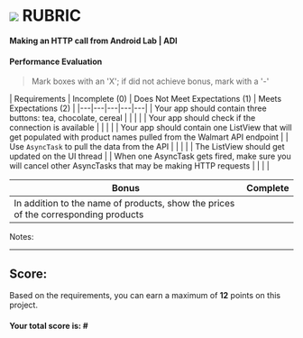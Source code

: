 # ![](https://ga-dash.s3.amazonaws.com/production/assets/logo-9f88ae6c9c3871690e33280fcf557f33.png) RUBRIC
**Making an HTTP call from Android Lab | ADI** 	 						


#### Performance Evaluation
> Mark boxes with an 'X'; if did not achieve bonus, mark with a '-'

| Requirements | Incomplete (0) | Does Not Meet Expectations (1) | Meets Expectations (2) |
|---|---|---|---|---|
| Your app should contain three buttons: tea, chocolate, cereal | | | |
| Your app should check if the connection is available | | | |
| Your app should contain one ListView that will get populated with product names pulled from the Walmart API endpoint |
| Use `AsyncTask` to pull the data from the API | | |  |
| The ListView should get updated on the UI thread |
| When one AsyncTask gets fired, make sure you will cancel other AsyncTasks that may be making HTTP requests | | |  |


| Bonus | Complete|
|---|---|
| In addition to the name of products, show the prices of the corresponding products | |


Notes:

<!-- > Example: Your getting the hang of this!  Be sure to practice proper indentation and spacing.  Nice work! On line (INSERT SPECIFIC LINE NUMBER) in the (INSERT SPECIFIC FILE NAME) you (INSERT SPECIFIC CRITIQUE). Also, on line (INSERT SPECIFIC LINE NUMBER) in the (INSERT SPECIFIC FILE NAME) you (INSERT SPECIFIC CRITIQUE -->

---

## Score:
Based on the requirements, you can earn a maximum of  **12**  points on this project.

#### Your total score is: **#**
